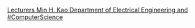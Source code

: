 [Lecturers   Min H. Kao Department of Electrical Engineering and #ComputerScience](https://qi.tc/qi/119482)
